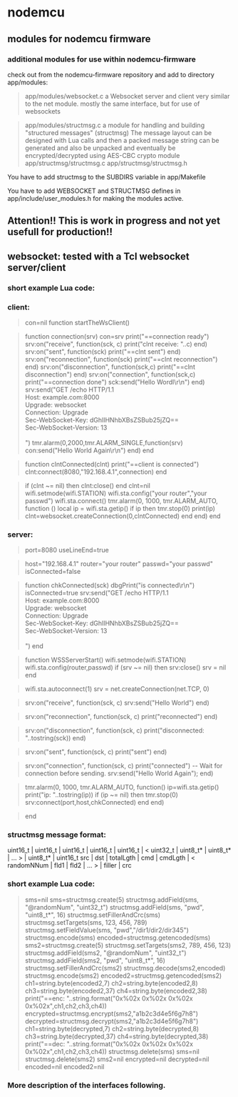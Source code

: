 # nodemcu

## modules for nodemcu firmware

### additional modules for use within nodemcu-firmware

check out from the nodemcu-firmware repository and add to directory app/modules:

> app/modules/websocket.c  a Websocket server and client very similar to the net module.
                           mostly the same interface, but for use of websockets

> app/modules/structmsg.c  a module for handling and building "structured messages" (structmsg)
                           The message layout can be designed with Lua calls and then a packed message string
                           can be generated and also be unpacked 
                           and eventually be encrypted/decrypted using AES-CBC crypto module
 app/structmsg/structmsg.c
 app/structmsg/structmsg.h

You have to add structmsg to the SUBDIRS variable in app/Makefile

You have to add WEBSOCKET and STRUCTMSG defines in app/include/user_modules.h 
for making the modules active.

## Attention!! This is work in progress and not yet usefull for production!!

## websocket: tested with a Tcl websocket server/client

### short example Lua code:

### client:

> con=nil
  function startTheWsClient()

>   function connection(srv)
    con=srv
    print("==connection ready")
    srv:on("receive", function(sck, c)
      print("clnt receive: "..c)
    end)
    srv:on("sent", function(sck)
      print("==clnt sent")
    end)
    srv:on("reconnection", function(sck)
      print("==clnt reconnection")
    end)
    srv:on("disconnection", function(sck,c)
      print("==clnt disconnection")
    end)
    srv:on("connection", function(sck,c)
      print("==connection done")
      sck:send("Hello Wordl\r\n")
    end)
    srv:send("GET /echo HTTP/1.1\
Host: example.com:8000\
Upgrade: websocket\
Connection: Upgrade\
Sec-WebSocket-Key: dGhlIHNhbXBsZSBub25jZQ==\
Sec-WebSocket-Version: 13\
\
")
    tmr.alarm(0,2000,tmr.ALARM_SINGLE,function(srv)
       con:send("Hello World Again\r\n")
    end)
  end

>   function clntConnected(clnt)
    print("==client is connected")
    clnt:connect(8080,"192.168.4.1",connection)
  end

>   if (clnt ~= nil) then
     clnt:close()
  end
  clnt=nil
  wifi.setmode(wifi.STATION)
  wifi.sta.config("your router","your passwd")
  wifi.sta.connect()
  tmr.alarm(0, 1000, tmr.ALARM_AUTO, function ()
    local ip = wifi.sta.getip()
    if ip then
      tmr.stop(0)
      print(ip)
      clnt=websocket.createConnection(0,clntConnected)
    end
  end)
end

### server:

> port=8080
  useLineEnd=true

> host="192.168.4.1"
 router="your router"
 passwd="your passwd"
 isConnected=false

> function chkConnected(sck)
  dbgPrint("is connected\r\n")
  isConnected=true
  srv:send("GET /echo HTTP/1.1\
Host: example.com:8000\
Upgrade: websocket\
Connection: Upgrade\
Sec-WebSocket-Key: dGhlIHNhbXBsZSBub25jZQ==\
Sec-WebSocket-Version: 13\
\
")
end

>function WSSServerStart()
 wifi.setmode(wifi.STATION)
 wifi.sta.config(router,passwd)
  if (srv ~= nil) then
    srv:close()
    srv = nil
  end

>  wifi.sta.autoconnect(1)
  srv = net.createConnection(net.TCP, 0)

>  srv:on("receive", function(sck, c)
    srv:send("Hello World")
  end)

> srv:on("reconnection", function(sck, c)
    print("reconnected")
  end)

>  srv:on("disconnection", function(sck, c)
    print("disconnected: "..tostring(sck))
  end)

>  srv:on("sent", function(sck, c)
    print("sent")
  end)

>  srv:on("connection", function(sck, c)
    print("connected")
  -- Wait for connection before sending.
    srv:send("Hello World Again");
  end)

>  tmr.alarm(0, 1000, tmr.ALARM_AUTO, function()
    ip=wifi.sta.getip()
    print("ip: "..tostring(ip))
    if (ip ~= nil) then
      tmr.stop(0)
      srv:connect(port,host,chkConnected)
    end
  end)

> end


### structmsg message format:

uint16_t | uint16_t | uint16_t  | uint16_t | uint16_t | < uint32_t   | uint8_t\* | uint8_t\* | ... > | uint8_t\* | uint16_t
  src    |   dst    | totalLgth |    cmd   | cmdLgth  | < randomNNum |   fld1   |   fld2   | ... > | filler   |   crc

### short example Lua code:

>sms=nil
  sms=structmsg.create(5)
  structmsg.addField(sms, "@randomNum", "uint32_t")
  structmsg.addField(sms, "pwd", "uint8_t\*", 16)
  structmsg.setFillerAndCrc(sms)
  structmsg.setTargets(sms, 123, 456, 789)
  structmsg.setFieldValue(sms, "pwd","/dir1/dir2/dir345")
  structmsg.encode(sms)
  encoded=structmsg.getencoded(sms)
  sms2=structmsg.create(5)
  structmsg.setTargets(sms2, 789, 456, 123)
  structmsg.addField(sms2, "@randomNum", "uint32_t")
  structmsg.addField(sms2, "pwd", "uint8_t\*", 16)
  structmsg.setFillerAndCrc(sms2)
  structmsg.decode(sms2,encoded)
  structmsg.encode(sms2)
  encoded2=structmsg.getencoded(sms2)
  ch1=string.byte(encoded2,7)
  ch2=string.byte(encoded2,8)
  ch3=string.byte(encoded2,37)
  ch4=string.byte(encoded2,38)
  print("==enc: "..string.format("0x%02x 0x%02x 0x%02x 0x%02x",ch1,ch2,ch3,ch4))
  encrypted=structmsg.encrypt(sms2,"a1b2c3d4e5f6g7h8")
  decrypted=structmsg.decrypt(sms2,"a1b2c3d4e5f6g7h8")
  ch1=string.byte(decrypted,7)
  ch2=string.byte(decrypted,8)
  ch3=string.byte(decrypted,37)
  ch4=string.byte(decrypted,38)
  print("==dec: "..string.format("0x%02x 0x%02x 0x%02x 0x%02x",ch1,ch2,ch3,ch4))
  structmsg.delete(sms)
  sms=nil
  structmsg.delete(sms2)
  sms2=nil
  encrypted=nil
  decrypted=nil
  encoded=nil
  encoded2=nil

### More description of the interfaces following.
